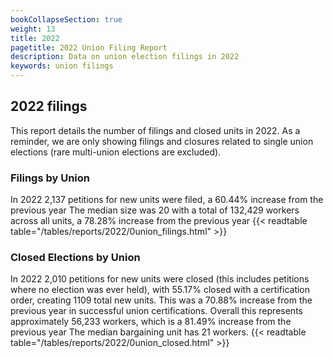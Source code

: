 ```yaml
---
bookCollapseSection: true
weight: 13
title: 2022
pagetitle: 2022 Union Filing Report
description: Data on union election filings in 2022
keywords: union filings
---
```


## 2022 filings

This report details the number of filings and closed units in 2022. As a reminder, we are only showing filings and closures related to single union elections (rare multi-union elections are excluded).

### Filings by Union
In 2022 2,137 petitions for new units were filed, a 60.44% increase from the previous year The median size was 20 with a total of 132,429 workers across all units, a 78.28% increase from the previous year
{{< readtable table="/tables/reports/2022/0union_filings.html" >}}

### Closed Elections by Union
In 2022 2,010 petitions for new units were closed (this includes petitions where no election was ever held), with 55.17% closed with a certification order, creating 1109 total new units. This was a 70.88% increase from the previous year in successful union certifications. Overall this represents approximately 56,233 workers, which is a 81.49% increase from the previous year The median bargaining unit has 21 workers.
{{< readtable table="/tables/reports/2022/0union_closed.html" >}}
